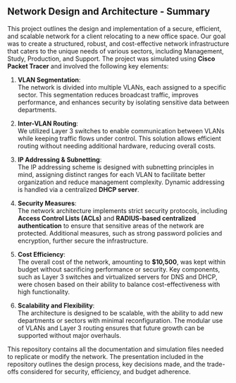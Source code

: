 ## Network Design and Architecture - Summary

This project outlines the design and implementation of a secure, efficient, and scalable network for a client relocating to a new office space. Our goal was to create a structured, robust, and cost-effective network infrastructure that caters to the unique needs of various sectors, including Management, Study, Production, and Support. The project was simulated using **Cisco Packet Tracer** and involved the following key elements:

1. **VLAN Segmentation**:  
   The network is divided into multiple VLANs, each assigned to a specific sector. This segmentation reduces broadcast traffic, improves performance, and enhances security by isolating sensitive data between departments.

2. **Inter-VLAN Routing**:  
   We utilized Layer 3 switches to enable communication between VLANs while keeping traffic flows under control. This solution allows efficient routing without needing additional hardware, reducing overall costs.

3. **IP Addressing & Subnetting**:  
   The IP addressing scheme is designed with subnetting principles in mind, assigning distinct ranges for each VLAN to facilitate better organization and reduce management complexity. Dynamic addressing is handled via a centralized **DHCP server**.

4. **Security Measures**:  
   The network architecture implements strict security protocols, including **Access Control Lists (ACLs)** and **RADIUS-based centralized authentication** to ensure that sensitive areas of the network are protected. Additional measures, such as strong password policies and encryption, further secure the infrastructure.

5. **Cost Efficiency**:  
   The overall cost of the network, amounting to **$10,500**, was kept within budget without sacrificing performance or security. Key components, such as Layer 3 switches and virtualized servers for DNS and DHCP, were chosen based on their ability to balance cost-effectiveness with high functionality.

6. **Scalability and Flexibility**:  
   The architecture is designed to be scalable, with the ability to add new departments or sectors with minimal reconfiguration. The modular use of VLANs and Layer 3 routing ensures that future growth can be supported without major overhauls.

This repository contains all the documentation and simulation files needed to replicate or modify the network. The presentation included in the repository outlines the design process, key decisions made, and the trade-offs considered for security, efficiency, and budget adherence.
